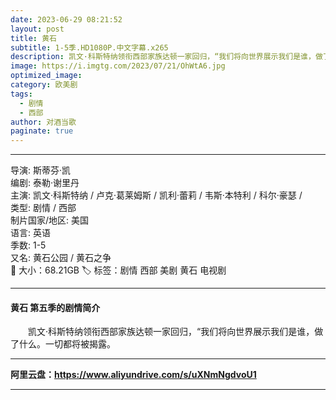 ```yaml
---
date: 2023-06-29 08:21:52
layout: post
title: 黄石
subtitle: 1-5季.HD1080P.中文字幕.x265
description: 凯文·科斯特纳领衔西部家族达顿一家回归，“我们将向世界展示我们是谁，做了什么。一切都将被揭露...
image: https://i.imgtg.com/2023/07/21/OhWtA6.jpg
optimized_image: 
category: 欧美剧
tags:
  - 剧情
  - 西部
author: 对酒当歌
paginate: true
---
```


---
导演: 斯蒂芬·凯  
编剧: 泰勒·谢里丹  
主演: 凯文·科斯特纳 / 卢克·葛莱姆斯 / 凯利·蕾莉 / 韦斯·本特利 / 科尔·豪瑟 /  
类型: 剧情 / 西部  
制片国家/地区: 美国  
语言: 英语  
季数: 1-5  
又名: 黄石公园 / 黄石之争  
📁 大小：68.21GB
🏷 标签：剧情 西部 美剧 黄石 电视剧

---

#### 黄石 第五季的剧情简介

　　凯文·科斯特纳领衔西部家族达顿一家回归，“我们将向世界展示我们是谁，做了什么。一切都将被揭露。  

---

**阿里云盘：<https://www.aliyundrive.com/s/uXNmNgdvoU1>**

---
